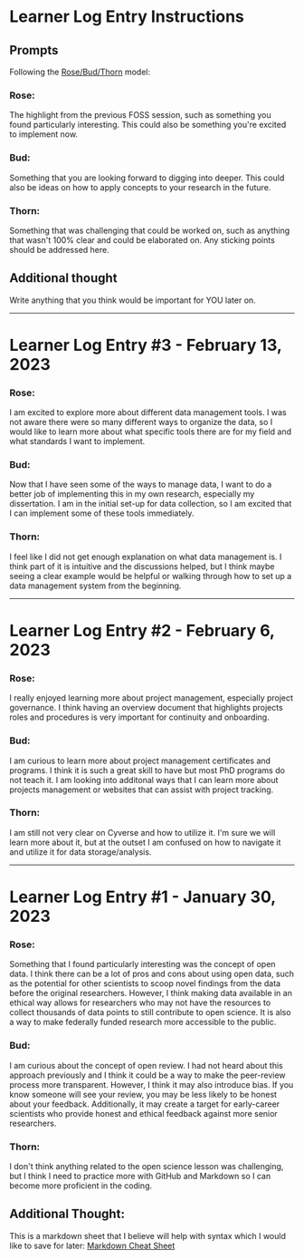 # Learner Log Entry Instructions

## Prompts
Following the [Rose/Bud/Thorn](https://www.panoramaed.com/blog/rose-bud-thorn-activity-and-worksheet#:~:text=%22Rose%2C%20Bud%2C%20Thorn%22%20is%20a%20mindful%20design%2D,day%2C%20week%2C%20or%20month.) model:

### Rose:
The highlight from the previous FOSS session, such as something you found particularly interesting. This could also be something you're excited to implement now.

### Bud: 
Something that you are looking forward to digging into deeper. This could also be ideas on how to apply concepts to your research in the future. 

### Thorn: 
Something that was challenging that could be worked on, such as anything that wasn't 100% clear and could be elaborated on. Any sticking points should be addressed here. 

## Additional thought
Write anything that you think would be important for YOU later on.

---

# Learner Log Entry #3 - February 13, 2023

### Rose: 
I am excited to explore more about different data management tools. I was not aware there were so many different ways to organize the data, so I would like to learn more about what specific tools there are for my field and what standards I want to implement.

### Bud:
Now that I have seen some of the ways to manage data, I want to do a better job of implementing this in my own research, especially my dissertation. I am in the initial set-up for data collection, so I am excited that I can implement some of these tools immediately.

### Thorn: 
I feel like I did not get enough explanation on what data management is. I think part of it is intuitive and the discussions helped, but I think maybe seeing a clear example would be helpful or walking through how to set up a data management system from the beginning. 

---

# Learner Log Entry #2 - February 6, 2023

### Rose: 
I really enjoyed learning more about project management, especially project governance. I think having an overview document that highlights projects roles and procedures is very important for continuity and onboarding.

### Bud:
I am curious to learn more about project management certificates and programs. I think it is such a great skill to have but most PhD programs do not teach it. I am looking into additonal ways that I can learn more about projects management or websites that can assist with project tracking. 

### Thorn: 
I am still not very clear on Cyverse and how to utilize it. I'm sure we will learn more about it, but at the outset I am confused on how to navigate it and utilize it for data storage/analysis.

---

# Learner Log Entry #1 - January 30, 2023

### Rose:
Something that I found particularly interesting was the concept of open data. I think there can be a lot of pros and cons about using open data, such as the potential for other scientists to scoop novel findings from the data before the original researchers. However, I think making data available in an ethical way allows for researchers who may not have the resources to collect thousands of data points to still contribute to open science. It is also a way to make federally funded research more accessible to the public.

### Bud:
I am curious about the concept of open review. I had not heard about this approach previously and I think it could be a way to make the peer-review process more transparent. However, I think it may also introduce bias. If you know someone will see your review, you may be less likely to be honest about your feedback. Additionally, it may create a target for early-career scientists who provide honest and ethical feedback against more senior researchers.

### Thorn: 
I don't think anything related to the open science lesson was challenging, but I think I need to practice more with GitHub and Markdown so I can become more proficient in the coding.

## Additional Thought:
This is a markdown sheet that I believe will help with syntax which I would like to save for later: [Markdown Cheat Sheet](https://www.markdownguide.org/cheat-sheet/)
